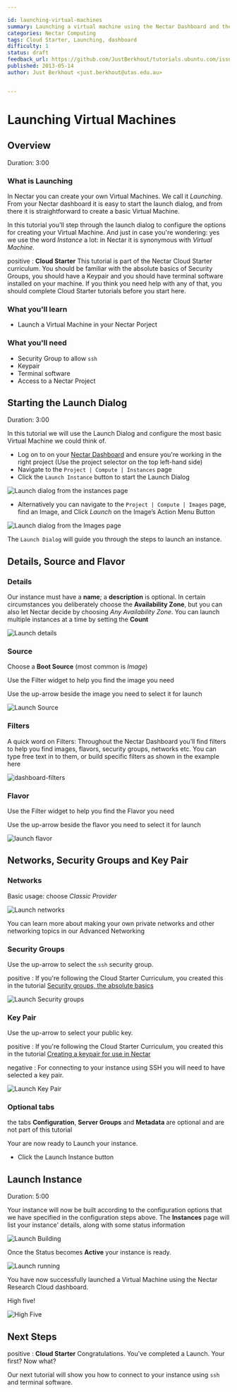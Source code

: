 ```yaml
---

id: launching-virtual-machines
summary: Launching a virtual machine using the Nectar Dashboard and the launching dialog
categories: Nectar Computing
tags: Cloud Starter, Launching, dashboard
difficulty: 1
status: draft
feedback_url: https://github.com/JustBerkhout/tutorials.ubuntu.com/issues
published: 2013-05-14
author: Just Berkhout <just.berkhout@utas.edu.au>


---
```


# Launching Virtual Machines

## Overview

Duration: 3:00

### What is Launching

In Nectar you can create your own Virtual Machines. We call it *Launching*.  From your Nectar dashboard it is easy to start the launch dialog, and from there it is straightforward to create a basic Virtual Machine. 

In this tutorial you'll step through the launch dialog to configure the options for creating your Virtual Machine. And just in case you're wondering: yes we use the word _Instance_ a lot: in Nectar it is synonymous with *Virtual Machine*.

positive
: **Cloud Starter**
This tutorial is part of the Nectar Cloud Starter curriculum. You should be familiar with the absolute basics of Security Groups, you should have a Keypair and you should have terminal software installed on your machine. If you  think you need help with any of that, you should complete Cloud Starter tutorials before  you start here. 

### What you'll learn

- Launch a Virtual Machine in your Nectar Porject

### What you'll need

- Security Group to allow `ssh`
- Keypair
- Terminal software
- Access to a Nectar Project



## Starting the Launch Dialog

Duration: 3:00

In this tutorial we will use the Launch Dialog and configure the most basic Virtual Machine we could think of. 

- Log on to on your [Nectar Dashboard](https://dashboard.rc.nectar.org.au) and ensure you're working in the right project (Use the project selector on the top left-hand side)
- Navigate to the `Project | Compute | Instances` page 
- Click the `Launch Instance` button to start the Launch Dialog

![Launch dialog from the instances page](images/launch-from-instances-page.png)



- Alternatively you can navigate to the `Project | Compute | Images` page, find an Image, and Click *Launch* on the Image’s Action Menu Button

![Launch dialog from the Images page](images/launch-from-images-page.png)



The `Launch Dialog` will guide you through the steps to launch an instance.



## Details, Source and Flavor

### Details

Our instance must have a **name**; a **description** is optional. In certain circumstances you deliberately choose the **Availability Zone**, but you can also let Nectar decide by choosing *Any Availability Zone*. You can launch multiple instances at a time by setting the **Count**

![Launch details](images/launch-details.png)



### Source

Choose a **Boot Source** (most common is *Image*)

Use the Filter widget to help you find the image you need

Use the up-arrow beside the image you need to select it for launch

![Launch Source](images/launch-source.png)

### 

### Filters

A quick word on Filters: Throughout the Nectar Dashboard you’ll find filters to help you find images, flavors, security groups, networks etc. You can type free text in to them, or build specific filters as shown in the example here

![dashboard-filters](images/filters.png)

### Flavor

Use the Filter widget to help you find the Flavor you need

Use the up-arrow beside the flavor you need to select it for launch

![launch flavor](images/launch-flavor.png)



## Networks, Security Groups and Key Pair

### Networks

Basic usage: choose *Classic Provider*

![Launch networks](images/launch-networks.png)

You can learn more about making your own private networks and other networking topics in our Advanced Networking 



### Security Groups

Use the up-arrow to select the `ssh` security group.

positive
: If you're following the Cloud Starter Curriculum, you created this in the tutorial [Security groups, the absolute basics](../sec-groups-101/sec-groups-101.md) 

![Launch Security groups](images/launch-secgroups.png)





### Key Pair

Use the up-arrow to select your public key. 

positive
: If you're following the Cloud Starter Curriculum, you created this in the tutorial [Creating a keypair for use in Nectar](../keypairs/keypairs.md) 

negative
: For connecting to your instance using SSH you will need to have selected a key pair.

![Launch Key Pair](images/launch-key-pair.png)

### Optional tabs

the tabs **Configuration**, **Server Groups** and **Metadata** are optional and are not part of this tutorial



Your are now ready to Launch your instance. 

- Click the Launch Instance button

## Launch Instance

Duration: 5:00

Your instance will now be built according to the configuration options that we have specified in the configuration steps above. The **Instances** page will list your instance' details, along with some status information

![Launch Building](images/launch-building.png)



Once the Status becomes **Active** your instance is ready. 

![Launch running](images/launch-running.png)



You have now successfully launched a Virtual Machine using the Nectar Research Cloud dashboard.

High five!

![High Five](images/high-five.png)

## Next Steps

positive
: **Cloud Starter**
Congratulations. You've completed a Launch. Your first? Now what?



Our next tutorial will show you how to connect to your instance using `ssh` and terminal software. 